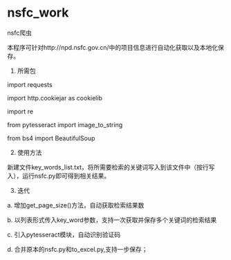 # nsfc_work
nsfc爬虫

本程序可针对http://npd.nsfc.gov.cn/中的项目信息进行自动化获取以及本地化保存。

1. 所需包

import requests

import http.cookiejar as cookielib

import re

from pytesseract import image_to_string

from bs4 import BeautifulSoup

2. 使用方法

新建文件key_words_list.txt，将所需要检索的关键词写入到该文件中（按行写入），运行nsfc.py即可得到相关结果。

3. 迭代


a. 增加get_page_size()方法，自动获取检索结果数


b. 以列表形式传入key_word参数，支持一次获取并保存多个关键词的检索结果


c. 引入pytesseract模块，自动识别验证码


d. 合并原本的nsfc.py和to_excel.py,支持一步保存；
